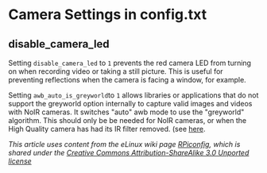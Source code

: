 # Camera Settings in config.txt

## disable_camera_led

Setting `disable_camera_led` to `1` prevents the red camera LED from turning on when recording video or taking a still picture. This is useful for preventing reflections when the camera is facing a window, for example.

Setting `awb_auto_is_greyworld`to `1` allows libraries or applications that do not support the greyworld option internally to capture valid images and videos with NoIR cameras. It switches "auto" awb mode to use the "greyworld" algorithm. This should only be be needed for NoIR cameras, or when the High Quality camera has had its IR filter removed. (see [here](../../hardware/camera/hqcam_filter_removal.md).


*This article uses content from the eLinux wiki page [RPiconfig](http://elinux.org/RPiconfig), which is shared under the [Creative Commons Attribution-ShareAlike 3.0 Unported license](http://creativecommons.org/licenses/by-sa/3.0/)*
